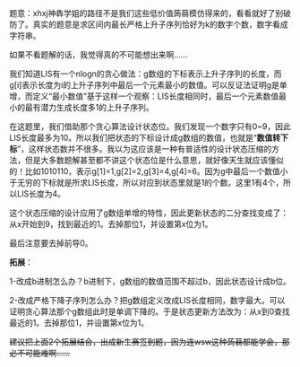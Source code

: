 题意：xhxj神犇学姐的路径不是我们这些低价值蒟蒻模仿得来的，看看就好了别破防了。真实的题意是求区间内最长严格上升子序列恰好为k的数字个数，数字看成字符串。

如果不看题解的话，我觉得真的不可能想出来啊……

我们知道LIS有一个nlogn的贪心做法：g数组的下标表示上升子序列的长度，而g[i]表示长度为i的上升子序列中最后一个元素最小的数值。可以反证法证明g是单增，而定义“最小数值”基于这样一个观察：LIS长度相同时，最后一个元素数值最小的最有潜力生成长度多1的上升子序列。

在这题里，我们借助那个贪心算法设计状态位。我们发现一个数字只有0~9，因此LIS长度最多为10。所以我们把状态的下标设计成g数组的数值，也就是“**数值转下标**”，这样状态数并不很多。我以为这应该是一种有普适性的设计状态压缩的方法，但是大多数题解甚至都不讲这个状态位是什么意思，就好像天生就应该懂似的！比如1010110，表示g[1]=1,g[2]=2,g[3]=4,g[4]=6。因为g中最后一个数值小于无穷的下标就是所求LIS长度，所以对应到状态里就是1的个数。这里1有4个，所以LIS长度为4。

这个状态压缩的设计应用了g数组单增的特性，因此更新状态的二分查找变成了：从x开始到9，找到最近的1。去掉那位1，并设置第x位为1。

最后注意要去掉前导0。

**拓展**：

1-改成b进制怎么办？b进制下，g数组的数值范围不超过b，因此状态设计成b位。

2-改成严格下降子序列怎么办？把g数组定义改成LIS长度相同，数字最大。可以证明贪心算法那个g数组此时是单调下降的。于是状态更新方法改为：从x到0查找最近的1。去掉那位1，并设置第x位为1。

~~建议把上面2个拓展结合，出成新生赛签到题，因为连wsw这种蒟蒻都能学会，那必不可能难啊……~~